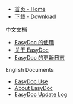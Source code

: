 <!--
1、菜单生成。
2、菜单生成文件里所有采用Markdown语法的无序列表简单形式的链接都会被EasyDoc工具扫描、过滤、生成。
-->

- [首页 - Home](index.md)
- [下载 - Download](https://github.com/wuyumin/easydoc/releases)

中文文档

- [EasyDoc 的使用](zh-CN.md)
- [关于 EasyDoc](zh-CN-info.md)
- [EasyDoc 的更新日志](zh-CN-log.md)

English Documents

- [EasyDoc Use](en.md)
- [About EasyDoc](en-info.md)
- [EasyDoc Update Log](en-log.md)
